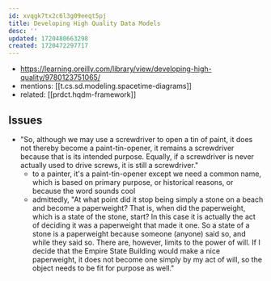 ```yaml
---
id: xvqgk7tx2c6l3g09eeqt5pj
title: Developing High Quality Data Models
desc: ''
updated: 1720480663298
created: 1720472297717
---
```


- https://learning.oreilly.com/library/view/developing-high-quality/9780123751065/
- mentions: [[t.cs.sd.modeling.spacetime-diagrams]]
- related: [[prdct.hqdm-framework]]


## Issues

- "So, although we may use a screwdriver to open a tin of paint, it does not thereby become a paint-tin-opener, it remains a screwdriver because that is its intended purpose. Equally, if a screwdriver is never actually used to drive screws, it is still a screwdriver."
  - to a painter, it's a paint-tin-opener except we need a common name, which is based on primary purpose, or historical reasons, or because the word sounds cool
  - admittedly, "At what point did it stop being simply a stone on a beach and become a paperweight? That is, when did the paperweight, which is a state of the stone, start? In this case it is actually the act of deciding it was a paperweight that made it one. So a state of a stone is a paperweight because someone (anyone) said so, and while they said so. There are, however, limits to the power of will. If I decide that the Empire State Building would make a nice paperweight, it does not become one simply by my act of will, so the object needs to be fit for purpose as well."